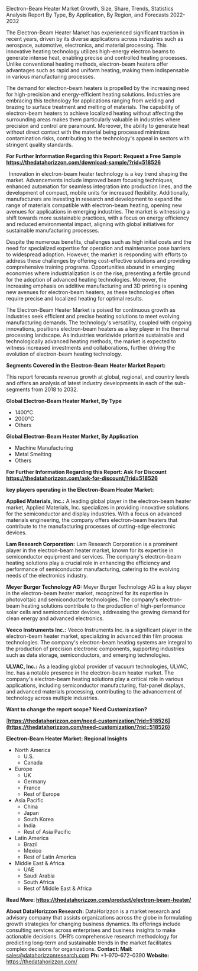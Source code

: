 ﻿Electron-Beam Heater Market Growth, Size, Share, Trends, Statistics Analysis Report By Type, By Application, By Region, and Forecasts 2022-2032

The Electron-Beam Heater Market has experienced significant traction in recent years, driven by its diverse applications across industries such as aerospace, automotive, electronics, and material processing. This innovative heating technology utilizes high-energy electron beams to generate intense heat, enabling precise and controlled heating processes. Unlike conventional heating methods, electron-beam heaters offer advantages such as rapid and uniform heating, making them indispensable in various manufacturing processes.

The demand for electron-beam heaters is propelled by the increasing need for high-precision and energy-efficient heating solutions. Industries are embracing this technology for applications ranging from welding and brazing to surface treatment and melting of materials. The capability of electron-beam heaters to achieve localized heating without affecting the surrounding areas makes them particularly valuable in industries where precision and control are paramount. Moreover, the ability to generate heat without direct contact with the material being processed minimizes contamination risks, contributing to the technology's appeal in sectors with stringent quality standards.

**For Further Information Regarding this Report: Request a Free Sample <https://thedatahorizzon.com/download-sample/?rid=518526>** 

` `Innovation in electron-beam heater technology is a key trend shaping the market. Advancements include improved beam focusing techniques, enhanced automation for seamless integration into production lines, and the development of compact, mobile units for increased flexibility. Additionally, manufacturers are investing in research and development to expand the range of materials compatible with electron-beam heating, opening new avenues for applications in emerging industries. The market is witnessing a shift towards more sustainable practices, with a focus on energy efficiency and reduced environmental impact, aligning with global initiatives for sustainable manufacturing processes.

Despite the numerous benefits, challenges such as high initial costs and the need for specialized expertise for operation and maintenance pose barriers to widespread adoption. However, the market is responding with efforts to address these challenges by offering cost-effective solutions and providing comprehensive training programs. Opportunities abound in emerging economies where industrialization is on the rise, presenting a fertile ground for the adoption of advanced heating technologies. Moreover, the increasing emphasis on additive manufacturing and 3D printing is opening new avenues for electron-beam heaters, as these technologies often require precise and localized heating for optimal results.

The Electron-Beam Heater Market is poised for continuous growth as industries seek efficient and precise heating solutions to meet evolving manufacturing demands. The technology's versatility, coupled with ongoing innovations, positions electron-beam heaters as a key player in the thermal processing landscape. As industries worldwide prioritize sustainable and technologically advanced heating methods, the market is expected to witness increased investments and collaborations, further driving the evolution of electron-beam heating technology.

**Segments Covered in the Electron-Beam Heater Market Report:**

This report forecasts revenue growth at global, regional, and country levels and offers an analysis of latest industry developments in each of the sub-segments from 2018 to 2032.

**Global Electron-Beam Heater Market, By Type**

- 1400°C
- 2000°C
- Others

**Global Electron-Beam Heater Market, By Application**

- Machine Manufacturing
- Metal Smelting
- Others

**For Further Information Regarding this Report: Ask For Discount <https://thedatahorizzon.com/ask-for-discount/?rid=518526>** 

**key players operating in the Electron-Beam Heater Market:**

**Applied Materials, Inc.:** A leading global player in the electron-beam heater market, Applied Materials, Inc. specializes in providing innovative solutions for the semiconductor and display industries. With a focus on advanced materials engineering, the company offers electron-beam heaters that contribute to the manufacturing processes of cutting-edge electronic devices.

**Lam Research Corporation:** Lam Research Corporation is a prominent player in the electron-beam heater market, known for its expertise in semiconductor equipment and services. The company's electron-beam heating solutions play a crucial role in enhancing the efficiency and performance of semiconductor manufacturing, catering to the evolving needs of the electronics industry.

**Meyer Burger Technology AG:** Meyer Burger Technology AG is a key player in the electron-beam heater market, recognized for its expertise in photovoltaic and semiconductor technologies. The company's electron-beam heating solutions contribute to the production of high-performance solar cells and semiconductor devices, addressing the growing demand for clean energy and advanced electronics.

**Veeco Instruments Inc.:** Veeco Instruments Inc. is a significant player in the electron-beam heater market, specializing in advanced thin film process technologies. The company's electron-beam heating systems are integral to the production of precision electronic components, supporting industries such as data storage, semiconductors, and emerging technologies.

**ULVAC, Inc.:** As a leading global provider of vacuum technologies, ULVAC, Inc. has a notable presence in the electron-beam heater market. The company's electron-beam heating solutions play a critical role in various applications, including semiconductor manufacturing, flat-panel displays, and advanced materials processing, contributing to the advancement of technology across multiple industries.

**Want to change the report scope? Need Customization?**

[**https://thedatahorizzon.com/need-customization/?rid=518526](https://thedatahorizzon.com/need-customization/?rid=518526)** 

**Electron-Beam Heater Market: Regional Insights**

- North America
  - U.S.
  - Canada
- Europe
  - UK
  - Germany
  - France
  - Rest of Europe
- Asia Pacific
  - China
  - Japan
  - South Korea
  - India
  - Rest of Asia Pacific
- Latin America
  - Brazil
  - Mexico
  - Rest of Latin America
- Middle East & Africa
  - UAE
  - Saudi Arabia
  - South Africa
  - Rest of Middle East & Africa

**Read More: <https://thedatahorizzon.com/product/electron-beam-heater/>** 

**About DataHorizzon Research:**DataHorizzon is a market research and advisory company that assists organizations across the globe in formulating growth strategies for changing business dynamics. Its offerings include consulting services across enterprises and business insights to make actionable decisions. DHR’s comprehensive research methodology for predicting long-term and sustainable trends in the market facilitates complex decisions for organizations.**Contact:Mail:** <sales@datahorizzonresearch.com> **Ph:** +1–970–672–0390**Website:** <https://thedatahorizzon.com/> 
